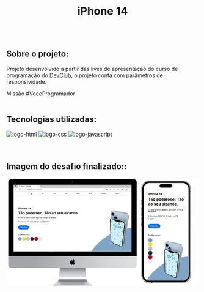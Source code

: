 <h1 align="center">iPhone 14</h1>
<br>
<br>

<h2><b>Sobre o projeto:</b></h2>
<p>Projeto desenvolvido a partir das lives de apresentação do curso de programação do <a href="https://rodolfomori.com.br/devclub">DevClub</a>, o projeto conta com parâmetros de responsividade.</p>
<a>Missão #VoceProgramador</a>
<br>
<br>

<h2><b>Tecnologias utilizadas:</b></h2>
    <img src="https://img.shields.io/badge/HTML5-E34F26?style=for-the-badge&logo=html5&logoColor=white" alt="logo-html"/>
    <img src="https://img.shields.io/badge/CSS3-1572B6?style=for-the-badge&logo=css3&logoColor=white" alt="logo-css"/>
    <img src="https://img.shields.io/badge/JavaScript-F7DF1E?style=for-the-badge&logo=javascript&logoColor=black" alt="logo-javascript"/>
    
<br>
<br>
<br>

<h2><b>Imagem do desafio finalizado::</b></h2>
<img src="https://github.com/RafaelCampos23/Aplica--o---iPhone/blob/master/img/iPhone%20-%20Aplica%C3%A7%C3%A3o.jpg?raw=true" alt="Imagem-projeto"></img>
    